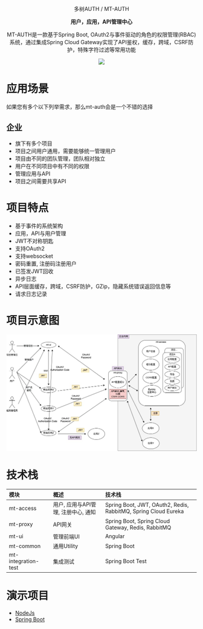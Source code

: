 <p align="center" >
    多树AUTH / MT-AUTH
</p>
<p align="center">
  <strong>用户，应用，API管理中心</strong>
</p>
<p align="center">
  MT-AUTH是一款基于Spring Boot, OAuth2与事件驱动的角色的权限管理(RBAC)系统，通过集成Spring Cloud Gateway实现了API鉴权，缓存，跨域，CSRF防护，特殊字符过滤等常用功能
</p>

<p align="center">
    <img src="https://img.shields.io/github/last-commit/publicdevop2019/mt-auth.svg?style=flat-square" />
</p>

# 应用场景

如果您有多个以下列举需求，那么mt-auth会是一个不错的选择

## 企业

- 旗下有多个项目
- 项目之间用户通用，需要能够统一管理用户
- 项目由不同的团队管理，团队相对独立
- 用户在不同项目中有不同的权限
- 管理应用与API
- 项目之间需要共享API

# 项目特点

- 基于事件的系统架构
- 应用，API与用户管理
- JWT不对称钥匙
- 支持OAuth2
- 支持websocket
- 密码重置, 注册码注册用户
- 已签发JWT回收
- 异步日志
- API层面缓存，跨域，CSRF防护，GZip，隐藏系统错误返回信息等
- 请求日志记录

# 项目示意图

![arthitecture](./doc/arthitecture/architecture.jpg)

# 技术栈

| 模块                  | 概述                     | 技术栈                                                            |  
|:--------------------|:-----------------------|:---------------------------------------------------------------|
| mt-access           | 用户, 应用与API管理, 注册中心, 通知 | Spring Boot, JWT, OAuth2, Redis, RabbitMQ, Spring Cloud Eureka |
| mt-proxy            | API网关                  | Spring Boot, Spring Cloud Gateway, Redis, RabbitMQ             |
| mt-ui               | 管理前端UI                 | Angular                                                        |
| mt-common           | 通用Utility              | Spring Boot                                                    |
| mt-integration-test | 集成测试                   | Spring Boot Test                                               |

# 演示项目

- [NodeJs](./mt-sample/nodejs)
- [Spring Boot](./mt-sample/spring-boot)